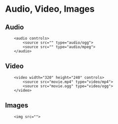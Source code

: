 # Audio, Video, Images

## Audio

        <audio controls>
            <source src="" type="audio/ogg">
            <source src="" type="audio/mpeg">
        </audio>

## Video

        <video width="320" height="240" controls>
            <source src="movie.mp4" type="video/mp4">
            <source src="movie.ogg" type="video/ogg">
        </video>

## Images

        <img src="">
